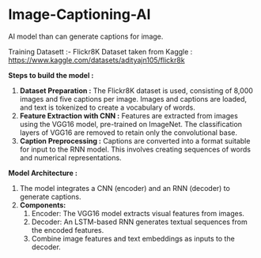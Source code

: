 # Image-Captioning-AI
AI model than can generate captions for image.

Training Datasett :- Flickr8K
Dataset taken from Kaggle : https://www.kaggle.com/datasets/adityajn105/flickr8k

**Steps to build the model :**
1. **Dataset Preparation :** The Flickr8K dataset is used, consisting of 8,000 images and five captions per image.
   Images and captions are loaded, and text is tokenized to create a vocabulary of words.
2. **Feature Extraction with CNN :** Features are extracted from images using the VGG16 model, pre-trained on ImageNet.
   The classification layers of VGG16 are removed to retain only the convolutional base.
3. **Caption Preprocessing :** Captions are converted into a format suitable for input to the RNN model. This involves
   creating sequences of words and numerical representations.

**Model Architecture :**
1. The model integrates a CNN (encoder) and an RNN (decoder) to generate captions.
2. **Components:**
   1. Encoder: The VGG16 model extracts visual features from images.
   2. Decoder: An LSTM-based RNN generates textual sequences from the encoded features.
   3. Combine image features and text embeddings as inputs to the decoder.
